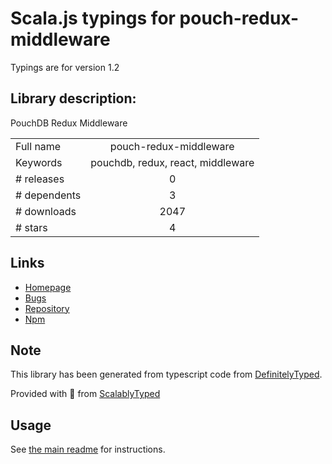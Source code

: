 
# Scala.js typings for pouch-redux-middleware

Typings are for version 1.2

## Library description:
PouchDB Redux Middleware

|                    |                 |
| ------------------ | :-------------: |
| Full name          | pouch-redux-middleware |
| Keywords           | pouchdb, redux, react, middleware |
| # releases         | 0 |
| # dependents       | 3 |
| # downloads        | 2047 |
| # stars            | 4 |

## Links
- [Homepage](https://github.com/pgte/pouch-redux-middleware#readme)
- [Bugs](https://github.com/pgte/pouch-redux-middleware/issues)
- [Repository](https://github.com/pgte/pouch-redux-middleware)
- [Npm](https://www.npmjs.com/package/pouch-redux-middleware)
    


## Note
This library has been generated from typescript code from [DefinitelyTyped](https://definitelytyped.org).

Provided with :purple_heart: from [ScalablyTyped](https://github.com/oyvindberg/ScalablyTyped)

## Usage
See [the main readme](../../readme.md) for instructions.


